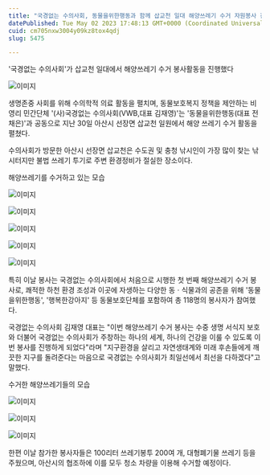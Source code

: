 ```yaml
---
title: "국경없는 수의사회, 동물을위한행동과 함께 삽교천 일대 해양쓰레기 수거 자원봉사 진행"
datePublished: Tue May 02 2023 17:48:13 GMT+0000 (Coordinated Universal Time)
cuid: cm705nxw3004y09kz8tox4qdj
slug: 5475

---
```



'국경없는 수의사회'가 삽교천 일대에서 해양쓰레기 수거 봉사활동을 진행했다

![이미지](https://cdn.hashnode.com/res/hashnode/image/upload/v1739258581663/bf6311cb-4949-464e-9e1d-6d539262ce0a.jpeg)

생명존중 사회를 위해 수의학적 의료 활동을 펼치며, 동물보호복지 정책을 제안하는 비영리 민간단체 '(사)국경없는 수의사회(VWB,대표 김재영)'는 '동물을위한행동(대표 전채은)'과 공동으로 지난 30일 아산시 선장면 삽교천 일원에서 해양 쓰레기 수거 활동을 펼쳤다.

수의사회가 방문한 아산시 선장면 삽교천은 수도권 및 충청 낚시인이 가장 많이 찾는 낚시터지만 불법 쓰레기 투기로 주변 환경정비가 절실한 장소이다.

해양쓰레기를 수거하고 있는 모습

![이미지](https://cdn.hashnode.com/res/hashnode/image/upload/v1739258583860/bbf9e0f6-272c-4d9e-b62d-35bd7ea69235.jpeg)

![이미지](https://cdn.hashnode.com/res/hashnode/image/upload/v1739258586074/d5df1988-f38e-4da6-b4a3-abd964fed46d.jpeg)

![이미지](https://cdn.hashnode.com/res/hashnode/image/upload/v1739258588519/ecbf8a8e-cab3-4f7f-bf0b-6c4e9b20f252.jpeg)

![이미지](https://cdn.hashnode.com/res/hashnode/image/upload/v1739258590860/a2d9380f-98ca-4241-902c-eb5bb7ad1a5f.jpeg)

![이미지](https://cdn.hashnode.com/res/hashnode/image/upload/v1739258592646/5ba26257-eff2-4994-8b9e-ab5fd3f7633b.jpeg)

특히 이날 봉사는 국경없는 수의사회에서 처음으로 시행한 첫 번째 해양쓰레기 수거 봉사로, 쾌적한 하천 환경 조성과 이곳에 자생하는 다양한 동ㆍ식물과의 공존을 위해 '동물을위한행동', '행복한강아지' 등 동물보호단체를 포함하여 총 118명의 봉사자가 참여했다.

국경없는 수의사회 김재영 대표는 "이번 해양쓰레기 수거 봉사는 수중 생명 서식지 보호와 더불어 국경없는 수의사회가 주창하는 하나의 세계, 하나의 건강을 이룰 수 있도록 이번 봉사를 진행하게 되었다"라며 "지구환경을 살리고 자연생태계와 미래 후손들에게 깨끗한 지구를 돌려준다는 마음으로 국경없는 수의사회가 최일선에서 최선을 다하겠다"고 말했다.

수거한 해양쓰레기들의 모습

![이미지](https://cdn.hashnode.com/res/hashnode/image/upload/v1739258594956/e370ed36-4d72-4416-8cac-d0c540419cbd.jpeg)

![이미지](https://cdn.hashnode.com/res/hashnode/image/upload/v1739258597563/49ec1735-281d-4c75-a766-63cdc997fb2c.jpeg)

![이미지](https://cdn.hashnode.com/res/hashnode/image/upload/v1739258599804/a07a06d8-bbb0-44f4-961d-309754df2422.jpeg)

한편 이날 참가한 봉사자들은 100리터 쓰레기봉투 200여 개, 대형폐기물 쓰레기 등을 주웠으며, 아산시의 협조하에 이를 모두 청소 차량을 이용해 수거할 예정이다.